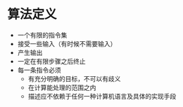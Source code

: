 # 算法定义
- 一个有限的指令集
- 接受一些输入（有时候不需要输入）
- 产生输出
- 一定在有限步骤之后终止
- 每一条指令必须
  + 有充分明确的目标，不可以有歧义
  + 在计算能处理的范围之内
  + 描述应不依赖于任何一种计算机语言及具体的实现手段